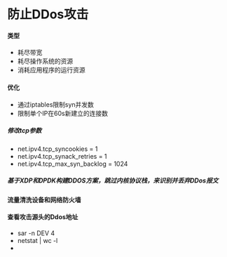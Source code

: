 # 防止DDos攻击
#### 类型
* 耗尽带宽
* 耗尽操作系统的资源
* 消耗应用程序的运行资源

#### 优化
*  通过iptables限制syn并发数
*  限制单个IP在60s新建立的连接数

##### 修改tcp参数
* net.ipv4.tcp_syncookies = 1
* net.ipv4.tcp_synack_retries = 1
* net.ipv4.tcp_max_syn_backlog = 1024

##### 基于XDP和DPDK构建DDOS方案，跳过内核协议栈，来识别并丢弃DDos报文

#### 流量清洗设备和网络防火墙

#### 查看攻击源头的Ddos地址
* sar -n  DEV 4
* netstat  | wc -l
* 

